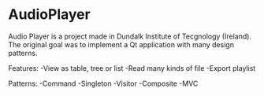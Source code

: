 AudioPlayer
===========

Audio Player is a project made in Dundalk Institute of Tecgnology (Ireland). 
The original goal was to implement a Qt application with many design patterns. 

Features:
-View as table, tree or list
-Read many kinds of file
-Export playlist


Patterns:
-Command
-Singleton
-Visitor
-Composite
-MVC



